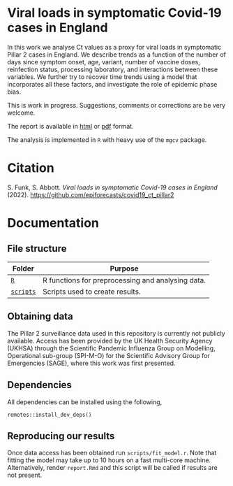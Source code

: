 # Viral loads in symptomatic Covid-19 cases in England

In this work we analyse Ct values as a proxy for viral loads in symptomatic Pillar 2 cases in England. We describe trends as a function of the number of days since symptom onset, age, variant, number of vaccine doses, reinfection status, processing laboratory, and interactions between these variables. We further try to recover time trends using a model that incorporates all these factors, and investigate the role of epidemic phase bias.

This is work in progress. Suggestions, comments or corrections are be very welcome.

The report is available in [html](https://epiforecasts.io/covid19_ct_pillar2/report) or [pdf](https://epiforecasts.io/covid19_ct_pillar2/report.pdf) format.

The analysis is implemented in `R` with heavy use of the `mgcv` package.

# Citation

S. Funk, S. Abbott. _Viral loads in symptomatic Covid-19 cases in England_ (2022). https://github.com/epiforecasts/covid19_ct_pillar2

# Documentation

## File structure

Folder | Purpose
---|---
[`R`](R/) | R functions for preprocessing and analysing data.
[`scripts`](scripts/) | Scripts used to create results.

## Obtaining data

The Pillar 2 surveillance data used in this repository is currently not publicly available. Access has been provided by the UK Health Security Agency (UKHSA) through the Scientific Pandemic Influenza Group on Modelling, Operational sub-group (SPI-M-O) for the Scientific Advisory Group for Emergencies (SAGE), where this work was first presented.

## Dependencies

All dependencies can be installed using the following,

```{r}
remotes::install_dev_deps()
```

## Reproducing our results

Once data access has been obtained run `scripts/fit_model.r`. Note that fitting the model may take up to 10 hours on a fast multi-core machine. Alternatively, render `report.Rmd` and this script will be called if results are not present.
